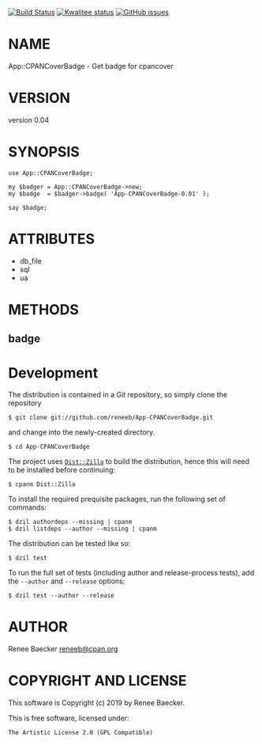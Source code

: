 [![Build Status](https://travis-ci.org/reneeb/App-CPANCoverBadge.svg?branch=master)](https://travis-ci.org/reneeb/App-CPANCoverBadge)
[![Kwalitee status](http://cpants.cpanauthors.org/dist/App-CPANCoverBadge.png)](http://cpants.charsbar.org/dist/overview/App-CPANCoverBadge)
[![GitHub issues](https://img.shields.io/github/issues/reneeb/App-CPANCoverBadge.svg)](https://github.com/reneeb/App-CPANCoverBadge/issues)

# NAME

App::CPANCoverBadge - Get badge for cpancover

# VERSION

version 0.04

# SYNOPSIS

    use App::CPANCoverBadge;

    my $badger = App::CPANCoverBadge->new;
    my $badge  = $badger->badge( 'App-CPANCoverBadge-0.01' );
    
    say $badge;

# ATTRIBUTES

- db\_file
- sql
- ua

# METHODS

## badge



# Development

The distribution is contained in a Git repository, so simply clone the
repository

```
$ git clone git://github.com/reneeb/App-CPANCoverBadge.git
```

and change into the newly-created directory.

```
$ cd App-CPANCoverBadge
```

The project uses [`Dist::Zilla`](https://metacpan.org/pod/Dist::Zilla) to
build the distribution, hence this will need to be installed before
continuing:

```
$ cpanm Dist::Zilla
```

To install the required prequisite packages, run the following set of
commands:

```
$ dzil authordeps --missing | cpanm
$ dzil listdeps --author --missing | cpanm
```

The distribution can be tested like so:

```
$ dzil test
```

To run the full set of tests (including author and release-process tests),
add the `--author` and `--release` options:

```
$ dzil test --author --release
```

# AUTHOR

Renee Baecker <reneeb@cpan.org>

# COPYRIGHT AND LICENSE

This software is Copyright (c) 2019 by Renee Baecker.

This is free software, licensed under:

    The Artistic License 2.0 (GPL Compatible)
